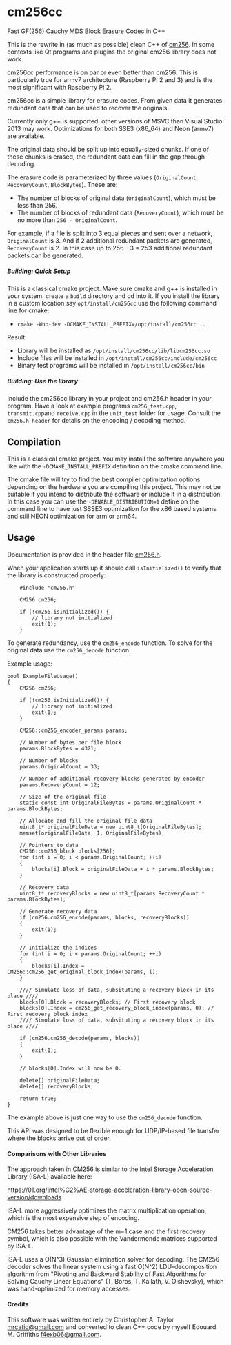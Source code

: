 # cm256cc
Fast GF(256) Cauchy MDS Block Erasure Codec in C++

This is the rewrite in (as much as possible) clean C++ of [cm256](https://github.com/f4exb/cm256). In some contexts like Qt programs and plugins the original cm256 library does not work.

cm256cc performance is on par or even better than cm256. This is particularly true for armv7 architecture (Raspberry Pi 2 and 3) and is the most significant with Raspberry Pi 2.

cm256cc is a simple library for erasure codes.  From given data it generates
redundant data that can be used to recover the originals.

Currently only g++ is supported, other versions of MSVC than Visual Studio 2013 may work. Optimizations for both SSE3 (x86_64) and Neon (armv7) are available.

The original data should be split up into equally-sized chunks.  If one of these chunks
is erased, the redundant data can fill in the gap through decoding.

The erasure code is parameterized by three values (`OriginalCount`, `RecoveryCount`, `BlockBytes`).  These are:

+ The number of blocks of original data (`OriginalCount`), which must be less than 256.
+ The number of blocks of redundant data (`RecoveryCount`), which must be no more than `256 - OriginalCount`.

For example, if a file is split into 3 equal pieces and sent over a network, `OriginalCount` is 3.
And if 2 additional redundant packets are generated, `RecoveryCount` is 2.
In this case up to 256 - 3 = 253 additional redundant packets can be generated.


##### Building: Quick Setup

This is a classical cmake project. Make sure cmake and g++ is installed in your system. create a `build` directory and cd into it. If you install the library in a custom location say `opt/install/cm256cc` use the following command line for cmake:

  - `cmake -Wno-dev -DCMAKE_INSTALL_PREFIX=/opt/install/cm256cc ..`
  
Result:

  - Library will be installed as `/opt/install/cm256cc/lib/libcm256cc.so`
  - Include files will be installed in `/opt/install/cm256cc/include/cm256cc`
  - Binary test programs will be installed in `/opt/install/cm256cc/bin`

##### Building: Use the library

Include the cm256cc library in your project and cm256.h header in your program. Have a look at example programs `cm256_test.cpp`, `transmit.cpp`and `receive.cpp` in the `unit_test` folder for usage. Consult the `cm256.h header` for details on the encoding / decoding method.

## Compilation

This is a classical cmake project. You may install the software anywhere you like with the `-DCMAKE_INSTALL_PREFIX` definition on the cmake command line. 

The cmake file will try to find the best compiler optimization options depending on the hardware you are compiling this project. This may not be suitable if you intend to distribute the software or include it in a distribution. In this case you can use the `-DENABLE_DISTRIBUTION=1` define on the command line to have just SSSE3 optimization for the x86 based systems and still NEON optimization for arm or arm64.

## Usage

Documentation is provided in the header file [cm256.h](https://github.com/catid/cm256/raw/master/cm256.h).

When your application starts up it should call `isInitialized()` to verify that the library is constructed properly:

~~~
	#include "cm256.h"

    CM256 cm256;

	if (!cm256.isInitialized()) {
		// library not initialized
		exit(1);
	}
~~~

To generate redundancy, use the `cm256_encode` function.  To solve for the original data use the `cm256_decode` function.

Example usage:

~~~
bool ExampleFileUsage()
{
    CM256 cm256;

    if (!cm256.isInitialized()) {
        // library not initialized
        exit(1);
    }

    CM256::cm256_encoder_params params;

    // Number of bytes per file block
    params.BlockBytes = 4321;

    // Number of blocks
    params.OriginalCount = 33;

    // Number of additional recovery blocks generated by encoder
    params.RecoveryCount = 12;

    // Size of the original file
    static const int OriginalFileBytes = params.OriginalCount * params.BlockBytes;

    // Allocate and fill the original file data
    uint8_t* originalFileData = new uint8_t[OriginalFileBytes];
    memset(originalFileData, 1, OriginalFileBytes);

    // Pointers to data
    CM256::cm256_block blocks[256];
    for (int i = 0; i < params.OriginalCount; ++i)
    {
        blocks[i].Block = originalFileData + i * params.BlockBytes;
    }

    // Recovery data
    uint8_t* recoveryBlocks = new uint8_t[params.RecoveryCount * params.BlockBytes];

    // Generate recovery data
    if (cm256.cm256_encode(params, blocks, recoveryBlocks))
    {
        exit(1);
    }

    // Initialize the indices
    for (int i = 0; i < params.OriginalCount; ++i)
    {
        blocks[i].Index = CM256::cm256_get_original_block_index(params, i);
    }

    //// Simulate loss of data, subsituting a recovery block in its place ////
    blocks[0].Block = recoveryBlocks; // First recovery block
    blocks[0].Index = cm256_get_recovery_block_index(params, 0); // First recovery block index
    //// Simulate loss of data, subsituting a recovery block in its place ////

    if (cm256.cm256_decode(params, blocks))
    {
        exit(1);
    }

    // blocks[0].Index will now be 0.

    delete[] originalFileData;
    delete[] recoveryBlocks;

    return true;
}
~~~

The example above is just one way to use the `cm256_decode` function.

This API was designed to be flexible enough for UDP/IP-based file transfer where
the blocks arrive out of order.


#### Comparisons with Other Libraries

The approach taken in CM256 is similar to the Intel Storage Acceleration Library (ISA-L) available here:

https://01.org/intel%C2%AE-storage-acceleration-library-open-source-version/downloads

ISA-L more aggressively optimizes the matrix multiplication operation, which is the most expensive step of encoding.

CM256 takes better advantage of the m=1 case and the first recovery symbol, which is also possible with the Vandermonde matrices supported by ISA-L.

ISA-L uses a O(N^3) Gaussian elimination solver for decoding.  The CM256 decoder solves the linear system using a fast O(N^2) LDU-decomposition algorithm from "Pivoting and Backward Stability of Fast Algorithms for Solving Cauchy Linear Equations" (T. Boros, T. Kailath, V. Olshevsky), which was hand-optimized for memory accesses.


#### Credits

This software was written entirely by Christopher A. Taylor <mrcatid@gmail.com> and converted to clean C++ code by myself Edouard M. Griffiths <f4exb06@gmail.com>.  

